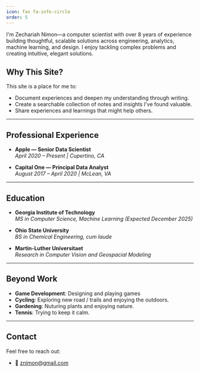 ```yaml
---
icon: fas fa-info-circle
order: 5
---
```


I'm Zechariah Nimon—a computer scientist with over 8 years of experience building thoughtful, scalable solutions across engineering, analytics, machine learning, and design. I enjoy tackling complex problems and creating intuitive, elegant solutions.


## Why This Site?


This site is a place for me to:

- Document experiences and deepen my understanding through writing.
- Create a searchable collection of notes and insights I've found valuable.
- Share experiences and learnings that might help others.

---

## Professional Experience

- **Apple — Senior Data Scientist**  
*April 2020 – Present | Cupertino, CA*

- **Capital One — Principal Data Analyst**  
*August 2017 – April 2020 | McLean, VA*

---

## Education

- **Georgia Institute of Technology**  
  *MS in Computer Science, Machine Learning (Expected December 2025)*

- **Ohio State University**  
  *BS in Chemical Engineering, cum laude*

- **Martin-Luther Universitaet**  
  *Research in Computer Vision and Geospacial Modeling*

---

## Beyond Work
- **Game Development**: Designing and playing games
- **Cycling**: Exploring new road / trails and enjoying the outdoors.
- **Gardening**: Nuturing plants and enjoying nature.
- **Tennis**: Trying to keep it calm.

---

## Contact

Feel free to reach out:

- 📧 [znimon@gmail.com](mailto:znimon@gmail.com)
